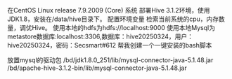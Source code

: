 在CentOS Linux release 7.9.2009 (Core) 系统
部署Hive 3.1.2环境，使用JDK1.8，安装在/data/hive目录下。
配置环境变量
检索当前系统的cpu，内存数量，调优Hive。
使用本地的hdfs为hdfs://localhost:9000
使用本地Mysql为metastore数据库:localhost:3306,数据库：hive20250324，用户：hive20250324，密码：Secsmart#612
帮我创建一个一键安装的bash脚本



放置mysql的驱动包
/bd/jdk1.8.0_251/lib/mysql-connector-java-5.1.48.jar
/bd/apache-hive-3.1.2-bin/lib/mysql-connector-java-5.1.48.jar